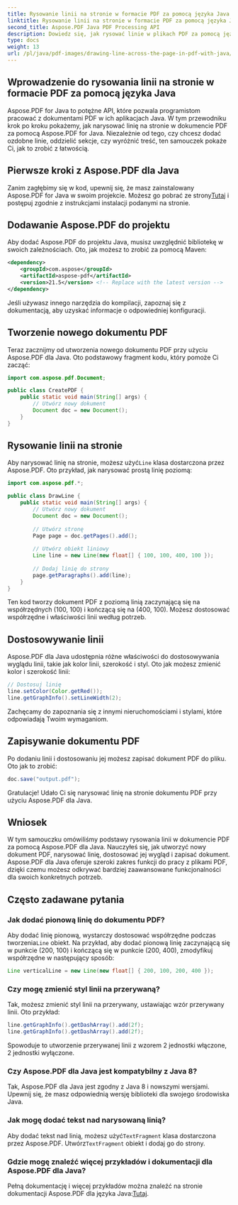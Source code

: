 ```yaml
---
title: Rysowanie linii na stronie w formacie PDF za pomocą języka Java
linktitle: Rysowanie linii na stronie w formacie PDF za pomocą języka Java
second_title: Aspose.PDF Java PDF Processing API
description: Dowiedz się, jak rysować linie w plikach PDF za pomocą języka Java, używając Aspose.PDF dla języka Java. Przewodnik krok po kroku z kodem źródłowym do rysowania linii w plikach PDF.
type: docs
weight: 13
url: /pl/java/pdf-images/drawing-line-across-the-page-in-pdf-with-java/
---
```


## Wprowadzenie do rysowania linii na stronie w formacie PDF za pomocą języka Java

Aspose.PDF for Java to potężne API, które pozwala programistom pracować z dokumentami PDF w ich aplikacjach Java. W tym przewodniku krok po kroku pokażemy, jak narysować linię na stronie w dokumencie PDF za pomocą Aspose.PDF for Java. Niezależnie od tego, czy chcesz dodać ozdobne linie, oddzielić sekcje, czy wyróżnić treść, ten samouczek pokaże Ci, jak to zrobić z łatwością.

## Pierwsze kroki z Aspose.PDF dla Java

Zanim zagłębimy się w kod, upewnij się, że masz zainstalowany Aspose.PDF for Java w swoim projekcie. Możesz go pobrać ze strony[Tutaj](https://releases.aspose.com/pdf/java/) i postępuj zgodnie z instrukcjami instalacji podanymi na stronie.

## Dodawanie Aspose.PDF do projektu

Aby dodać Aspose.PDF do projektu Java, musisz uwzględnić bibliotekę w swoich zależnościach. Oto, jak możesz to zrobić za pomocą Maven:

```xml
<dependency>
    <groupId>com.aspose</groupId>
    <artifactId>aspose-pdf</artifactId>
    <version>21.5</version> <!-- Replace with the latest version -->
</dependency>
```

Jeśli używasz innego narzędzia do kompilacji, zapoznaj się z dokumentacją, aby uzyskać informacje o odpowiedniej konfiguracji.

## Tworzenie nowego dokumentu PDF

Teraz zacznijmy od utworzenia nowego dokumentu PDF przy użyciu Aspose.PDF dla Java. Oto podstawowy fragment kodu, który pomoże Ci zacząć:

```java
import com.aspose.pdf.Document;

public class CreatePDF {
    public static void main(String[] args) {
        // Utwórz nowy dokument
        Document doc = new Document();
    }
}
```

## Rysowanie linii na stronie

 Aby narysować linię na stronie, możesz użyć`Line` klasa dostarczona przez Aspose.PDF. Oto przykład, jak narysować prostą linię poziomą:

```java
import com.aspose.pdf.*;

public class DrawLine {
    public static void main(String[] args) {
        // Utwórz nowy dokument
        Document doc = new Document();
        
        // Utwórz stronę
        Page page = doc.getPages().add();
        
        // Utwórz obiekt liniowy
        Line line = new Line(new float[] { 100, 100, 400, 100 });
        
        // Dodaj linię do strony
        page.getParagraphs().add(line);
    }
}
```

Ten kod tworzy dokument PDF z poziomą linią zaczynającą się na współrzędnych (100, 100) i kończącą się na (400, 100). Możesz dostosować współrzędne i właściwości linii według potrzeb.

## Dostosowywanie linii

Aspose.PDF dla Java udostępnia różne właściwości do dostosowywania wyglądu linii, takie jak kolor linii, szerokość i styl. Oto jak możesz zmienić kolor i szerokość linii:

```java
// Dostosuj linię
line.setColor(Color.getRed());
line.getGraphInfo().setLineWidth(2);
```

Zachęcamy do zapoznania się z innymi nieruchomościami i stylami, które odpowiadają Twoim wymaganiom.

## Zapisywanie dokumentu PDF

Po dodaniu linii i dostosowaniu jej możesz zapisać dokument PDF do pliku. Oto jak to zrobić:

```java
doc.save("output.pdf");
```

Gratulacje! Udało Ci się narysować linię na stronie dokumentu PDF przy użyciu Aspose.PDF dla Java.

## Wniosek

W tym samouczku omówiliśmy podstawy rysowania linii w dokumencie PDF za pomocą Aspose.PDF dla Java. Nauczyłeś się, jak utworzyć nowy dokument PDF, narysować linię, dostosować jej wygląd i zapisać dokument. Aspose.PDF dla Java oferuje szeroki zakres funkcji do pracy z plikami PDF, dzięki czemu możesz odkrywać bardziej zaawansowane funkcjonalności dla swoich konkretnych potrzeb.

## Często zadawane pytania

### Jak dodać pionową linię do dokumentu PDF?

Aby dodać linię pionową, wystarczy dostosować współrzędne podczas tworzenia`Line` obiekt. Na przykład, aby dodać pionową linię zaczynającą się w punkcie (200, 100) i kończącą się w punkcie (200, 400), zmodyfikuj współrzędne w następujący sposób:

```java
Line verticalLine = new Line(new float[] { 200, 100, 200, 400 });
```

### Czy mogę zmienić styl linii na przerywaną?

Tak, możesz zmienić styl linii na przerywany, ustawiając wzór przerywany linii. Oto przykład:

```java
line.getGraphInfo().getDashArray().add(2f);
line.getGraphInfo().getDashArray().add(2f);
```

Spowoduje to utworzenie przerywanej linii z wzorem 2 jednostki włączone, 2 jednostki wyłączone.

### Czy Aspose.PDF dla Java jest kompatybilny z Java 8?

Tak, Aspose.PDF dla Java jest zgodny z Java 8 i nowszymi wersjami. Upewnij się, że masz odpowiednią wersję biblioteki dla swojego środowiska Java.

### Jak mogę dodać tekst nad narysowaną linią?

 Aby dodać tekst nad linią, możesz użyć`TextFragment` klasa dostarczona przez Aspose.PDF. Utwórz`TextFragment` obiekt i dodaj go do strony.

### Gdzie mogę znaleźć więcej przykładów i dokumentacji dla Aspose.PDF dla Java?

 Pełną dokumentację i więcej przykładów można znaleźć na stronie dokumentacji Aspose.PDF dla języka Java:[Tutaj](https://reference.aspose.com/pdf/java/).